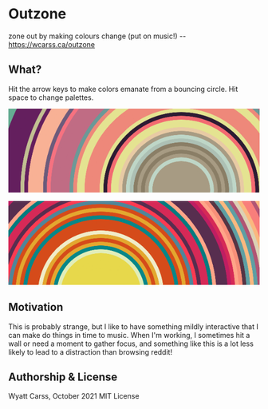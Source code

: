 # Outzone

zone out by making colours change (put on music!) -- https://wcarss.ca/outzone

## What?

Hit the arrow keys to make colors emanate from a bouncing circle. Hit space to
change palettes.

![](images/screen_1.png)


![](images/screen_2.png)

## Motivation

This is probably strange, but I like to have something mildly interactive that
I can make do things in time to music. When I'm working, I sometimes hit a
wall or need a moment to gather focus, and something like this is a lot less
likely to lead to a distraction than browsing reddit!

## Authorship & License

Wyatt Carss, October 2021
MIT License
